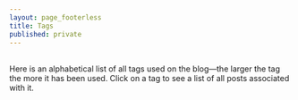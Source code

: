 ```yaml
---
layout: page_footerless
title: Tags
published: private
---
```


<br>
Here is an alphabetical list of all tags used on the blog—the larger the tag the more it has been used. Click on a tag to see a list of all posts associated with it.
